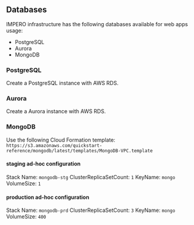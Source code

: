 ## Databases
IMPERO infrastructure has the following databases available for web apps usage:
- PostgreSQL
- Aurora
- MongoDB

### PostgreSQL
Create a PostgreSQL instance with AWS RDS.

### Aurora
Create a Aurora instance with AWS RDS.

### MongoDB
Use the following Cloud Formation template:
`https://s3.amazonaws.com/quickstart-reference/mongodb/latest/templates/MongoDB-VPC.template`

#### staging ad-hoc configuration
Stack Name: `mongodb-stg`
ClusterReplicaSetCount: `1`
KeyName: `mongo`
VolumeSize: `1`

#### production ad-hoc configuration
Stack Name: `mongodb-prd`
ClusterReplicaSetCount: `3`
KeyName: `mongo`
VolumeSize: `400`
